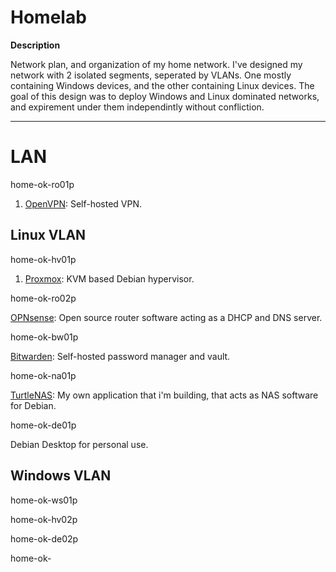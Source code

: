 # Homelab

**Description**

Network plan, and organization of my home network. I've designed my network with 2 isolated segments, seperated by VLANs. One mostly containing Windows devices, and the other containing Linux devices. The goal of this design was to deploy Windows and Linux dominated networks, and expirement under them independintly without confliction.

______________________________________________________________________________________________________________________________________________________________________________

# LAN

home-ok-ro01p

1. [OpenVPN](https://github.com/OpenVPN/openvpn): Self-hosted VPN.


## Linux VLAN

home-ok-hv01p

1. [Proxmox](https://www.proxmox.com/en/): KVM based Debian hypervisor. 

home-ok-ro02p

[OPNsense](https://opnsense.org/): Open source router software acting as a DHCP and DNS server.

home-ok-bw01p

[Bitwarden](https://github.com/bitwarden/server): Self-hosted password manager and vault.

home-ok-na01p

[TurtleNAS](https://github.com/allenc125789/TurtleNAS): My own application that i'm building, that acts as NAS software for Debian.

home-ok-de01p

Debian Desktop for personal use.


## Windows VLAN

home-ok-ws01p

home-ok-hv02p

home-ok-de02p

home-ok-


